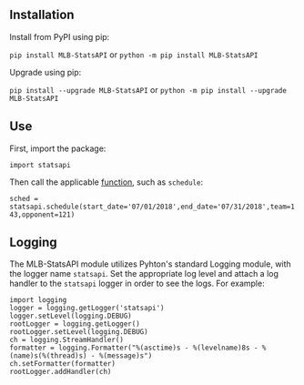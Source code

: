 ## Installation

Install from PyPI using pip:

`pip install MLB-StatsAPI` or `python -m pip install MLB-StatsAPI`

Upgrade using pip:

`pip install --upgrade MLB-StatsAPI` or `python -m pip install --upgrade MLB-StatsAPI`

## Use 

First, import the package:

`import statsapi`

Then call the applicable [function](https://github.com/toddrob99/MLB-StatsAPI/wiki/All-Functions), such as `schedule`:

`sched = statsapi.schedule(start_date='07/01/2018',end_date='07/31/2018',team=143,opponent=121)`

## Logging

The MLB-StatsAPI module utilizes Pyhton's standard Logging module, with the logger name `statsapi`. Set the appropriate log level and attach a log handler to the `statsapi` logger in order to see the logs. For example:

    import logging
    logger = logging.getLogger('statsapi')
    logger.setLevel(logging.DEBUG)
    rootLogger = logging.getLogger()
    rootLogger.setLevel(logging.DEBUG)
    ch = logging.StreamHandler()
    formatter = logging.Formatter("%(asctime)s - %(levelname)8s - %(name)s(%(thread)s) - %(message)s")
    ch.setFormatter(formatter)
    rootLogger.addHandler(ch)
